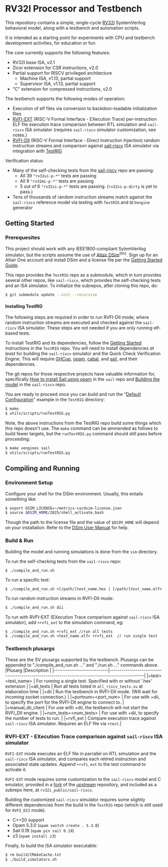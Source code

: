 RV32I Processor and Testbench
=============================

This repository contains a simple, single-cycle [RV32I](https://lf-riscv.atlassian.net/wiki/spaces/HOME/pages/16154769/RISC-V+Technical+Specifications#ISA-Specifications) SystemVerilog behavioral model, along with a testbench and automation scripts.

It is intended as a starting point for experiments with CPU and testbench development activities, for education or fun.

The core currently supports the following features:
- RV32I base ISA, v2.1
- Zicsr extension for CSR instructions, v2.0
- Partial support for RISCV privileged architecture
  - Machine ISA, v1.13, partial support
  - Supervisor ISA, v1.13, partial support
- "C" extension for compressed instructions, v2.0

The testbench supports the following modes of operation:
- Execution of elf files via conversion to backdoor-loadable initialization files
- [RVFI-EXT](https://github.com/adamcaughron/sail-riscv) (RISC-V Formal Interface - EXecution Trace) per-instruction ELF file execution trace comparison between RTL simulation and `sail-riscv` ISA simulator (requires `sail-riscv` simulator customization, see notes.)
- [RVFI-DII](https://github.com/CTSRD-CHERI/TestRIG/blob/master/RVFI-DII.md) (RISC-V Formal Interface - Direct Instruction Injection) random instruction streams and comparison against [sail-riscv](https://github.com/riscv/sail-riscv/tree/master) ISA simulator via integration with [TestRIG](https://github.com/CTSRD-CHERI/TestRIG/tree/master)

Verification status:
- Many of the self-checking tests from the [sail-riscv](https://github.com/riscv/sail-riscv/tree/master/test/riscv-tests) repo are passing:
  - All 39 `"rv32ui-p-*"` tests are passing
  - All 9 `"rv32mi-p-*"` tests are passing
  - 5 out of 6 `"rv32si-p-*"` tests are passing. (`rv32si-p-dirty` is yet to pass.)
- Tens of thousands of random instruction streams match against the `sail-riscv` reference model via testing with `TestRIG` and `QCVengine` generator

Getting Started
---------------

### Prerequesites
This project should work with any IEEE1800-compliant SytemVerilog simulator, but the scripts assume the use of [Altair DSim](https://altair.com/dsim)<sup>(tm)</sup>. Sign up for an Altair One account and install DSim and a license file per the [Getting Started Guide](https://learn.altair.com/course/view.php?id=810).

This repo provides the `TestRIG` repo as a submodule, which in turn provides several other repos, like `sail-riscv`, which provides the self-checking tests and an ISA simulator. To initialize the subrepos, after cloning this repo, do:

```sh
$ git submodule update --init --recursive
```

#### Installing TestRIG
The following steps are required in order to run RVFI-DII mode, where random instruction streams are executed and checked against the `sail-riscv` ISA simulator. These steps are not needed if you are only running elf-based tests.

To install TestRIG and its dependencies, follow the [Getting Started](https://github.com/CTSRD-CHERI/TestRIG?tab=readme-ov-file#getting-started) instructions in the `TestRIG` repo. You will need to install dependencies *at least* for building the `sail-riscv` simulator and the Quick Check Verification Engine. This will require [GHCup](https://www.haskell.org/ghcup/), [opam](https://opam.ocaml.org/doc/Install.html), [cabal](https://www.haskell.org/cabal/), and [sail](https://opam.ocaml.org/packages/sail/), and their dependencies.

The git repos for those respective projects have valuable information for, specifically [How to install Sail using opam](https://github.com/rems-project/sail/blob/sail2/INSTALL.md#how-to-install-sail-using-opam) in the `sail` repo and [Building the model](https://github.com/riscv/sail-riscv/tree/master?tab=readme-ov-file#building-the-model) in the `sail-riscv` repo.

You are ready to proceed once you can build and run the "[Default Configuration](https://github.com/CTSRD-CHERI/TestRIG?tab=readme-ov-file#default-configuration)" example in the `TestRIG` directory:
```sh
$ make
$ utils/scripts/runTestRIG.py
```

Note, the above instructions from the TestRIG repo build some things which this repo doesn't use. The `make` command can be ammended as follows to build fewer targets, but the `runTestRIG.py` command should still pass before proceeding:
```sh
$ make vengines sail
$ utils/scripts/runTestRIG.py
```

Compiling and Running
---------------------
### Environment Setup
Configure your shell for the DSim environment. Usually, this entails something like:
```sh
$ export DSIM_LICENSE=~/metrics-ca/dsim-license.json
$ source $DSIM_HOME/2025/shell_activate.bash
```
Though the path to the license file and the value of `$DSIM_HOME` will depend on your installation. Refer to the [DSim User Manual](https://help.metrics.ca/support/solutions/articles/154000141193-user-guide-dsim-user-manual) for help.


### Build & Run
Building the model and running simulations is done from the `sim` directory.

To run the self-checking tests from the `sail-riscv` repo:
```sh
$ ./compile_and_run.sh
```

To run a specific test:
```
$ ./compile_and_run.sh <[/path/]test_name.hex | [/path/]test_name.elf>
```

To run random instruction streams in RVFI-DII mode:
```sh
$ ./compile_and_run.sh dii
```

To run with RVFI-EXT (EXecution Trace comparison against `sail-riscv` ISA simulator), add `+rvfi_ext` to the simulation command, eg:
```
$ ./compile_and_run.sh +rvfi_ext //run all tests
$ ./compile_and_run.sh <test_name.elf> +rvfi_ext  // run single test
```

### Testbench plusargs
These are the SV plusargs supported by the testbench. Plusargs can be appended to "./compile\_and\_run.sh ..." and "./run.sh ..." commands above.
|Plusarg                    |Description                                                                                    |
|---------------------------|-----------------------------------------------------------------------------------------------|
|+test=\<test\_name\>       | For running a single test. Specified with or without '.hex' extension                         |
|+all\_tests                | Run all tests listed in `all_riscv_tests.sv` at elaboration time                              |
|+dii                       | Run the testbench in RVFI-DII mode. (Will wait for incoming socket connection.)               |
|+portnum=\<port\_num\>     | For use with +dii, to specify the port for the RVFI-DII engine to connect to.                 |
|+manual\_dii\_client       | For use with +dii, the testbench will not start the RVFI\_DII engine.                         |
|+num\_tests=\<num\_tests\> | For use with +dii, to specify the number of tests to run.                                     |
|+rvfi\_ext                  | Compare execution trace against `sail-riscv` ISA simulator. Requires an ELF file via `+test`.|

### RVFI-EXT - EXecution Trace comparison against `sail-riscv` ISA simulator
`RVFI-EXT` mode executes an ELF file in parrallel on RTL simulation and the `sail-riscv` ISA simulator, and compares each retired instruction and associated state updates. Append `+rvfi_ext` to the test command to activate it.

`RVFI-EXT` mode requires some customization to the `sail-riscv` model and C emulator, provided in a [fork](https://github.com/adamcaughron/sail-riscv) of the [upstream](https://github.com/riscv/sail-riscv) repository, and included as a subrepo here, at `rv32i_public/sail-riscv`.

Building the customized `sail-riscv` simulator requires some slightly different dependencies from the build in the `TestRIG` repo (which is still used for `RVFI_DII` mode).
- C++20 support
- Opam 5.3.0 (`opam switch create . 5.3.0`)
- Sail 0.19 (`opam pin sail 0.19`)
- z3 (`opam install z3`)

Finally, to build the ISA simulator executable:
```sh
$ rm build/CMakeCache.txt
$ ./build_simulators.sh
```
